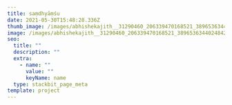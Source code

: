 ```yaml
---
title: saṃdhyāṃśu
date: 2021-05-30T15:48:28.336Z
thumb_image: /images/abhishekajith__31290460_206339470168521_3896536344024842240_n.jpg
image: /images/abhishekajith__31290460_206339470168521_3896536344024842240_n.jpg
seo:
  title: ""
  description: ""
  extra:
    - name: ""
      value: ""
      keyName: name
  type: stackbit_page_meta
template: project
---
```

